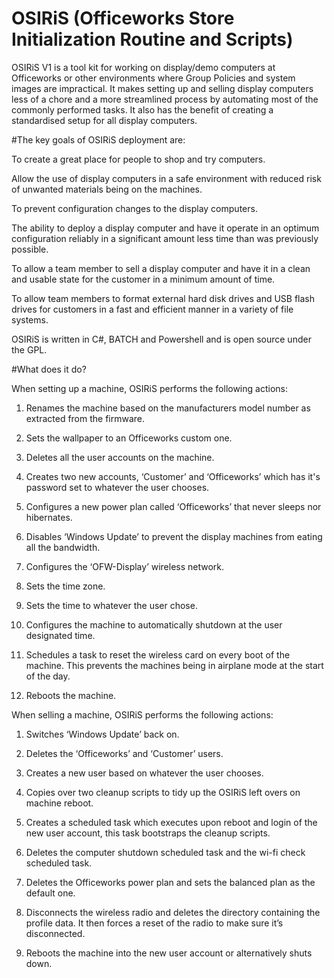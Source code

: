 # OSIRiS (Officeworks Store Initialization Routine and Scripts)
OSIRiS V1 is a tool kit for working on display/demo computers at Officeworks
or other environments where Group Policies and system images are
impractical. 
It makes setting up and selling display computers less of a chore and a more
streamlined process by automating most of the commonly performed tasks.
It also has the benefit of creating a standardised setup for all display computers.

#The key goals of OSIRiS deployment are:

To create a great place for people to shop and try computers.

Allow the use of display computers in a safe environment with
reduced risk of unwanted materials being on the machines.

To prevent configuration changes to the display computers.

The ability to deploy a display computer and have it operate
in an optimum configuration reliably in a significant amount
less time than was previously possible.

To allow a team member to sell a display computer and have
it in a clean and usable state for the customer in a minimum amount
of time.

To allow team members to format external hard disk drives and 
USB flash drives for customers in a fast and efficient manner in
a variety of file systems.

OSIRiS is written in C#, BATCH and Powershell and is open source under the GPL.

#What does it do?

When setting up a machine, OSIRiS performs the following actions:

1. Renames the machine based on the manufacturers model number as extracted from the firmware.
 
2. Sets the wallpaper to an Officeworks custom one.

3. Deletes all the user accounts on the machine.
 
4. Creates two new accounts, ‘Customer’ and ‘Officeworks’ which has it's password set to whatever the user chooses.

5. Configures a new power plan called ‘Officeworks’ that never sleeps nor hibernates.

6. Disables ‘Windows Update’ to prevent the display machines from eating all the bandwidth.

7. Configures the ‘OFW-Display’ wireless network.

8. Sets the time zone.

9. Sets the time to whatever the user chose.

10. Configures the machine to automatically shutdown at the user designated time.

11. Schedules a task to reset the wireless card on every boot of the machine. This prevents the machines being in airplane mode at the start of the day.

12. Reboots the machine.

When selling a machine, OSIRiS performs the following actions:

1. Switches ‘Windows Update’ back on.

2. Deletes the ‘Officeworks’ and ‘Customer’ users.

3. Creates a new user based on whatever the user chooses.

4. Copies over two cleanup scripts to tidy up the OSIRiS left overs on machine reboot.

5. Creates a scheduled task which executes upon reboot and login of the new user account, this task bootstraps the cleanup scripts.

6. Deletes the computer shutdown scheduled task and the wi-fi check scheduled task.

7. Deletes the Officeworks power plan and sets the balanced plan as the default one. 

8. Disconnects the wireless radio and deletes the directory containing the profile data. It then forces a reset of the radio to make sure it’s disconnected. 

9. Reboots the machine into the new user account or alternatively shuts down.
